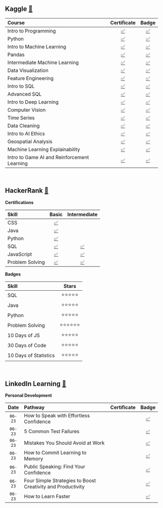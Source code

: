## **Kaggle** [📍](https://www.kaggle.com/allenbphilip)

|**Course**|**Certificate**|**Badge**|
|:---------|:-------------:|:-------:|
| Intro to Programming | [✅](https://github.com/abphilip-work/Certifications/blob/master/Personal/Achievements/Kaggle%20Intro%20to%20Programming.png) | [✅](https://www.kaggle.com/learn/certification/allenbphilip/intro-to-programming) |
| Python | [✅](https://github.com/abphilip-work/Certifications/blob/master/Personal/Achievements/Kaggle%20Python.png) | [✅](https://www.kaggle.com/learn/certification/allenbphilip/python) |
| Intro to Machine Learning | [✅](https://github.com/abphilip-work/Certifications/blob/master/Personal/Achievements/Kaggle%20Intro%20to%20Machine%20Learning.png) | [✅](https://www.kaggle.com/learn/certification/allenbphilip/intro-to-machine-learning) |
| Pandas | [✅](https://github.com/abphilip-work/Certifications/blob/master/Personal/Achievements/Kaggle%20Pandas.png) | [✅](https://www.kaggle.com/learn/certification/allenbphilip/pandas) |
| Intermediate Machine Learning | [✅](https://github.com/abphilip-work/Certifications/blob/master/Personal/Achievements/Kaggle%20Intermediate%20Machine%20Learning.png) | [✅](https://www.kaggle.com/learn/certification/allenbphilip/intermediate-machine-learning) |
| Data Visualization | [✅](https://github.com/abphilip-work/Certifications/blob/master/Personal/Achievements/Kaggle%20Data%20Visualization.png) | [✅](https://www.kaggle.com/learn/certification/allenbphilip/data-visualization) |
| Feature Engineering | [✅](https://github.com/abphilip-work/Certifications/blob/master/Personal/Achievements/Kaggle%20Feature%20Engineering.png) | [✅](https://www.kaggle.com/learn/certification/allenbphilip/feature-engineering) |
| Intro to SQL | [✅](https://github.com/abphilip-work/Certifications/blob/master/Personal/Achievements/Kaggle%20Intro%20to%20SQL.png) | [✅](https://www.kaggle.com/learn/certification/allenbphilip/intro-to-sql) |
| Advanced SQL | [✅](https://github.com/abphilip-work/Certifications/blob/master/Personal/Achievements/Kaggle%20Advanced%20SQL.png) | [✅](https://www.kaggle.com/learn/certification/allenbphilip/advanced-sql) |
| Intro to Deep Learning | [✅](https://github.com/abphilip-work/Certifications/blob/master/Personal/Achievements/Kaggle%20Intro%20to%20Deep%20Learning.png) | [✅](https://www.kaggle.com/learn/certification/allenbphilip/intro-to-deep-learning) |
| Computer Vision | [✅](https://github.com/abphilip-work/Certifications/blob/master/Personal/Achievements/Kaggle%20Computer%20Vision.png) | [✅](https://www.kaggle.com/learn/certification/allenbphilip/computer-vision) |
| Time Series | [✅](https://github.com/abphilip-work/Certifications/blob/master/Personal/Achievements/Kaggle%20Time%20Series.png) | [✅](https://www.kaggle.com/learn/certification/allenbphilip/time-series) |
| Data Cleaning | [✅](https://github.com/abphilip-work/Certifications/blob/master/Personal/Achievements/Kaggle%20Data%20Cleaning.png) | [✅](https://www.kaggle.com/learn/certification/allenbphilip/data-cleaning) |
| Intro to AI Ethics | [✅](https://github.com/abphilip-work/Certifications/blob/master/Personal/Achievements/Kaggle%20Intro%20to%20AI%20Ethics.png) | [✅](https://www.kaggle.com/learn/certification/allenbphilip/intro-to-ai-ethics) |
| Geospatial Analysis | [✅](https://github.com/abphilip-work/Certifications/blob/master/Personal/Achievements/Kaggle%20Geospatial%20Analysis.png) | [✅](https://www.kaggle.com/learn/certification/allenbphilip/geospatial-analysis) |
| Machine Learning Explainability | [✅](https://github.com/abphilip-work/Certifications/blob/master/Personal/Achievements/Kaggle%20Machine%20Learning%20Explainability.png) | [✅](https://www.kaggle.com/learn/certification/allenbphilip/machine-learning-explainability) |
| Intro to Game AI and Reinforcement Learning | [✅](https://github.com/abphilip-work/Certifications/blob/master/Personal/Achievements/Kaggle%20Intro%20to%20Game%20AI%20and%20Reinforcement%20Learning.png) | [✅](https://www.kaggle.com/learn/certification/allenbphilip/intro-to-game-ai-and-reinforcement-learning) |

<br>

## **HackerRank** [📍](https://www.hackerrank.com/idk_the_answers)

**Certifications**

|**Skill**|**Basic**|**Intermediate**|
|:--------|:-------:|:--------------:|
| CSS | [✅](https://www.hackerrank.com/certificates/74e2c133af56) |
| Java | [✅](https://www.hackerrank.com/certificates/4df727d4313d) |
| Python | [✅](https://www.hackerrank.com/certificates/b62c983ccd51) |
| SQL | [✅](https://www.hackerrank.com/certificates/6ff6bdfb759d) | [✅](https://www.hackerrank.com/certificates/1a7c76db90d8) |
| JavaScript | [✅](https://www.hackerrank.com/certificates/15a72ed34c08) | [✅](https://www.hackerrank.com/certificates/947a39a12f85) |
| Problem Solving | [✅](https://www.hackerrank.com/certificates/50bfb6b47406) | [✅](https://www.hackerrank.com/certificates/94992adf1706) |

**Badges**

|**Skill**|**Stars**|
|:--------|:-------:|
| SQL | ⭐⭐⭐⭐⭐ |
| Java | ⭐⭐⭐⭐⭐ |
| Python | ⭐⭐⭐⭐⭐ |
| Problem Solving | ⭐⭐⭐⭐⭐⭐ |
| 10 Days of JS | ⭐⭐⭐⭐⭐ |
| 30 Days of Code | ⭐⭐⭐⭐⭐ |
| 10 Days of Statistics | ⭐⭐⭐⭐⭐ |

<br>

## **LinkedIn Learning** [📍](https://www.linkedin.com/in/allenbphilip)

**Personal Development**

|**Date**|**Pathway**|**Certificate**|**Badge**|
|:--------:|:----------|:-------------:|:-------:|
| `06-23` | How to Speak with Effortless Confidence | | [✅](https://www.linkedin.com/learning/certificates/c5d4377b468fa12151feb7201a9994b5fbb877dff193d178ee38e989389ca6e3) |
| `06-23` | 5 Common Test Failures | | [✅](https://www.linkedin.com/learning/certificates/726ac1c0404e8fb6f4904690047a467a520a539e507ef1fe6102cd5045dbebcd) |
| `06-23` | Mistakes You Should Avoid at Work | | [✅](https://www.linkedin.com/learning/certificates/d2dc3cabde13535efb1b73131f5c665c4329b67e05719017e9b6b378fcf0b874) |
| `06-23` | How to Commit Learning to Memory | | [✅](https://www.linkedin.com/learning/certificates/4d41104ef617edc4cb05be1cdf63bfd8e015dbbe004d0e89cb36c719123e2c7f) |
| `06-23` | Public Speaking: Find Your Confidence | | [✅](https://www.linkedin.com/learning/certificates/9672c12361343e6e13c2fdedd516832d3dd1bb8cd9b04b23b033f11e72e14614) |
| `06-23` | Four Simple Strategies to Boost Creativity and Productivity | | [✅](https://www.linkedin.com/learning/certificates/e691df0b0424e0eb0c52f9dea3c49d28e58d6172a29d824d4ea6dc7b890fc8ef) |
| `06-23` | How to Learn Faster | | [✅](https://www.linkedin.com/learning/certificates/416fd0180884336e2618999ddf06e58bf1c6302ad7a12734fa562fde829ba249) |